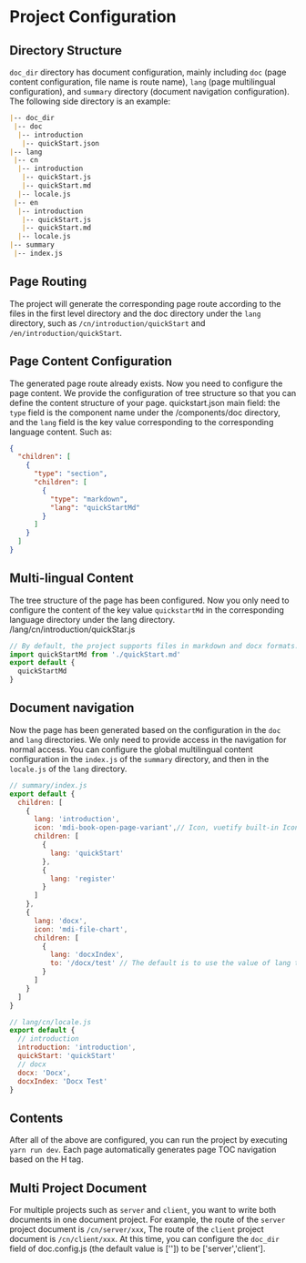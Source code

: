  # Project Configuration

## Directory Structure
`doc_dir` directory has document configuration, mainly including `doc` (page content configuration, file name is route name), `lang` (page multilingual configuration), and `summary` directory (document navigation configuration).<br />
The following side directory is an example: <br />
```markdown
|-- doc_dir  
 |-- doc  
  |-- introduction  
   |-- quickStart.json
|-- lang  
 |-- cn  
  |-- introduction  
   |-- quickStart.js  
   |-- quickStart.md
  |-- locale.js  
 |-- en  
  |-- introduction  
   |-- quickStart.js  
   |-- quickStart.md
  |-- locale.js  
|-- summary  
 |-- index.js
```

## Page Routing
The project will generate the corresponding page route according to the files in the first level directory and the doc directory under the `lang` directory, such as `/cn/introduction/quickStart` and `/en/introduction/quickStart`.

## Page Content Configuration
The generated page route already exists. Now you need to configure the page content. We provide the configuration of tree structure so that you can define the content structure of your page.
quickstart.json main field: the `type` field is the component name under the /components/doc directory, and the `lang` field is the key value corresponding to the corresponding language content. Such as:
```json
{
  "children": [
    {
      "type": "section",
      "children": [
        {
          "type": "markdown",
          "lang": "quickStartMd"
        }
      ]
    }
  ]
}
```

## Multi-lingual Content
The tree structure of the page has been configured. Now you only need to configure the content of the key value `quickstartMd` in the corresponding language directory under the lang directory.
/lang/cn/introduction/quickStar.js
```js
// By default, the project supports files in markdown and docx formats. You can also fill in other text content
import quickStartMd from './quickStart.md'
export default {
  quickStartMd
}
```
## Document navigation
Now the page has been generated based on the configuration in the `doc` and `lang` directories. We only need to provide access in the navigation for normal access. You can configure the global multilingual content configuration in the `index.js` of the `summary` directory, and then in the `locale.js` of the `lang` directory.

```js
// summary/index.js
export default {
  children: [
    {
      lang: 'introduction',
      icon: 'mdi-book-open-page-variant',// Icon, vuetify built-in Icon
      children: [
        {
          lang: 'quickStart'
        },
        {
          lang: 'register'
        }
      ]
    },
    {
      lang: 'docx',
      icon: 'mdi-file-chart',
      children: [
        {
          lang: 'docxIndex',
          to: '/docx/test' // The default is to use the value of lang to generate routes. You can also customize routes
        }
      ]
    }
  ]
}

// lang/cn/locale.js
export default {
  // introduction
  introduction: 'introduction',
  quickStart: 'quickStart'
  // docx
  docx: 'Docx',
  docxIndex: 'Docx Test'
}

```

## Contents
After all of the above are configured, you can run the project by executing `yarn run dev`. Each page automatically generates page TOC navigation based on the H tag.

## Multi Project Document
For multiple projects such as `server` and `client`, you want to write both documents in one document project. For example, the route of the `server` project document is `/cn/server/xxx`,
The route of the `client` project document is `/cn/client/xxx`. At this time, you can configure the `doc_dir` field of doc.config.js (the default value is ['']) to be ['server','client'].
